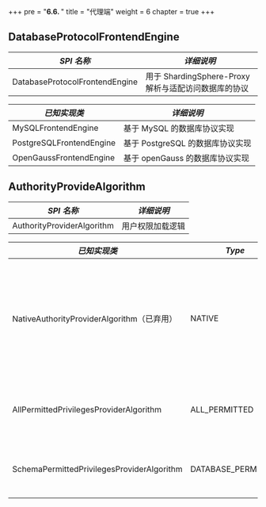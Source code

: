 +++
pre = "<b>6.6. </b>"
title = "代理端"
weight = 6
chapter = true
+++

## DatabaseProtocolFrontendEngine

| *SPI 名称*                       | *详细说明*                                      |
| ------------------------------- | ---------------------------------------------- |
| DatabaseProtocolFrontendEngine  | 用于 ShardingSphere-Proxy 解析与适配访问数据库的协议 |

| *已知实现类*               | *详细说明*                      |
| ------------------------ | ---------------------------- |
| MySQLFrontendEngine      | 基于 MySQL 的数据库协议实现      |
| PostgreSQLFrontendEngine | 基于 PostgreSQL 的数据库协议实现 |
| OpenGaussFrontendEngine  | 基于 openGauss 的数据库协议实现   |

## AuthorityProvideAlgorithm

| *SPI 名称*                       | *详细说明*                    |
| ------------------------------- | ---------------------------- |
| AuthorityProviderAlgorithm      | 用户权限加载逻辑                |

| *已知实现类*                                          | *Type*            | *详细说明*                                                                          |
|-----------------------------------------------------| ----------------  |----------------------------------------------------------------------------------- |
| NativeAuthorityProviderAlgorithm（已弃用）            | NATIVE            | 基于后端数据库存取 server.yaml 中配置的权限信息。如果用户不存在，则自动创建用户并默认赋予最高权限  |
| AllPermittedPrivilegesProviderAlgorithm             | ALL_PERMITTED     | 默认授予所有权限（不鉴权），不会与实际数据库交互                                            |
| SchemaPermittedPrivilegesProviderAlgorithm          | DATABASE_PERMITTED| 通过属性 user-database-mappings 配置的权限                                               |
